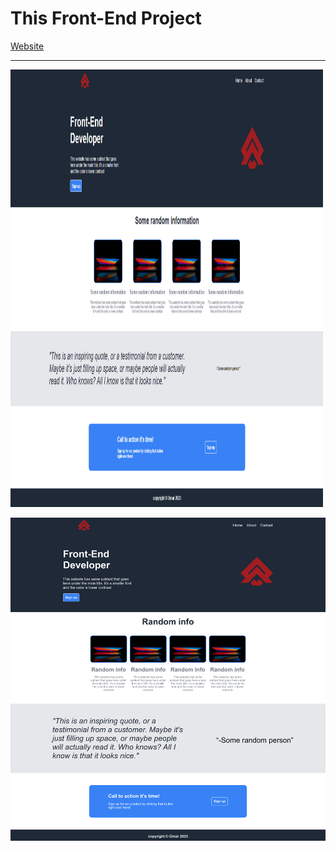 # This Front-End Project
<a href="https://pop2323.github.io/Front-End_Project_1/">Website</a>
<hr>
<img src="./imgs/Screenshot.png" width="500" height="700"> 

![Website-screenshoot](./imgs/Screenshot2.png)
